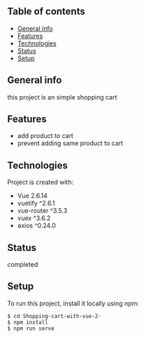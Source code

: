 ## Table of contents
* [General info](#general-info)
* [Features](#features)
* [Technologies](#technologies)
* [Status](#status)
* [Setup](#setup)


## General info
this project is an simple shopping cart

## Features
* add product to cart
* prevent adding same product to cart


## Technologies
Project is created with:
* Vue 2.6.14
* vuetify ^2.6.1
* vue-router ^3.5.3
* vuex ^3.6.2
* axios ^0.24.0

## Status
completed
	
## Setup
To run this project, install it locally using npm:

```
$ cd Shopping-cart-with-vue-2-
$ npm install
$ npm run serve
```

